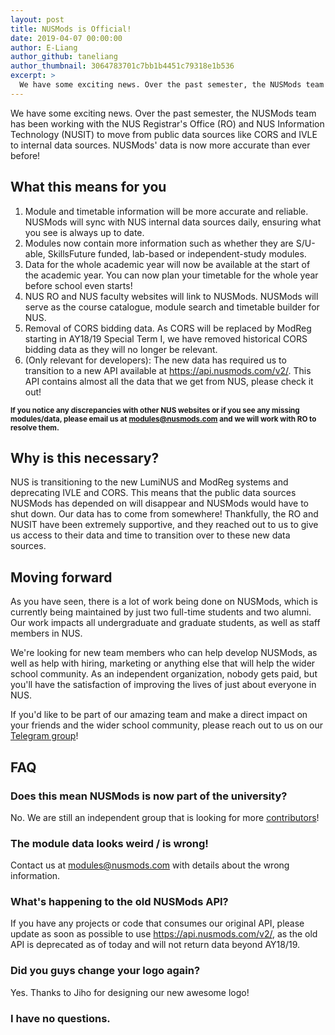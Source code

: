 ```yaml
---
layout: post
title: NUSMods is Official!
date: 2019-04-07 00:00:00
author: E-Liang
author_github: taneliang
author_thumbnail: 3064783701c7bb1b4451c79318e1b536
excerpt: >
  We have some exciting news. Over the past semester, the NUSMods team has been working with the NUS Registrar's Office (RO) and NUS Information Technology (NUSIT) to move from public data sources like CORS and IVLE to internal data sources. NUSMods' data is now more accurate than ever before!
---
```


We have some exciting news. Over the past semester, the NUSMods team has been working with the NUS Registrar's Office (RO) and NUS Information Technology (NUSIT) to move from public data sources like CORS and IVLE to internal data sources. NUSMods' data is now more accurate than ever before!

## What this means for you

1. Module and timetable information will be more accurate and reliable. NUSMods will sync with NUS internal data sources daily, ensuring what you see is always up to date.
1. Modules now contain more information such as whether they are S/U-able, SkillsFuture funded, lab-based or independent-study modules.
1. Data for the whole academic year will now be available at the start of the academic year. You can now plan your timetable for the whole year before school even starts!
1. NUS RO and NUS faculty websites will link to NUSMods. NUSMods will serve as the course catalogue, module search and timetable builder for NUS.
1. Removal of CORS bidding data. As CORS will be replaced by ModReg starting in AY18/19 Special Term I, we have removed historical CORS bidding data as they will no longer be relevant.
1. (Only relevant for developers): The new data has required us to transition to a new API available at <https://api.nusmods.com/v2/>. This API contains almost all the data that we get from NUS, please check it out!

<strong><small>If you notice any discrepancies with other NUS websites or if you see any missing modules/data, please email us at <modules@nusmods.com> and we will work with RO to resolve them.</small></strong>

## Why is this necessary?

NUS is transitioning to the new LumiNUS and ModReg systems and deprecating IVLE and CORS. This means that the public data sources NUSMods has depended on will disappear and NUSMods would have to shut down. Our data has to come from somewhere! Thankfully, the RO and NUSIT have been extremely supportive, and they reached out to us to give us access to their data and time to transition over to these new data sources.

## Moving forward

As you have seen, there is a lot of work being done on NUSMods, which is currently being maintained by just two full-time students and two alumni. Our work impacts all undergraduate and graduate students, as well as staff members in NUS.

We're looking for new team members who can help develop NUSMods, as well as help with hiring, marketing or anything else that will help the wider school community. As an independent organization, nobody gets paid, but you'll have the satisfaction of improving the lives of just about everyone in NUS.

If you'd like to be part of our amazing team and make a direct impact on your friends and the wider school community, please reach out to us on our [Telegram group](https://t.me/NUSMods)!

## FAQ

### Does this mean NUSMods is now part of the university?

No. We are still an independent group that is looking for more [contributors](https://nusmods.com/contribute)!

### The module data looks weird / is wrong!

Contact us at <modules@nusmods.com> with details about the wrong information.

### What's happening to the old NUSMods API?

If you have any projects or code that consumes our original API, please update as soon as possible to use <https://api.nusmods.com/v2/>, as the old API is deprecated as of today and will not return data beyond AY18/19.

### Did you guys change your logo again?

Yes. Thanks to Jiho for designing our new awesome logo!

### I have no questions.

